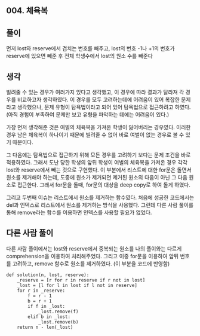 ## 004. 체육복

## 풀이

먼저 lost와 reserve에서 겹치는 번호를 빼주고, lost의 번호 -1나 +1의 번호가 reserve에 있으면 빼준 후 전체 학생수에서 lost의 원소 수를 빼준다

## 생각

빌려줄 수 있는 경우가 여러가지 있다고 생각했고, 이 경우에 따라 결과가 달라져 각 경우를 비교하고자 생각하였다.
이 경우를 모두 고려하는데에 어려움이 있어 복잡한 문제라고 생각했으나, 문제 유형이 탐욕법이라고 되어 있어 탐욕법으로 접근하려고 하였다.
(아직 경험이 부족하여 문제만 보고 유형을 파악하는 데에는 어려움이 있다.)

가장 먼저 생각해준 것은 여벌의 체육복을 가져온 학생이 잃어버리는 경우였다.
이러한 경우 남은 체육복이 하나이기 때문에 빌려줄 수 없어 바로 여벌이 없는 경우로 볼 수 있기 때문이다.

그 다음에는 탐욕법으로 접근하기 위해 모든 경우를 고려하기 보다는 문제 조건을 바로 적용하였다.
그래서 도난 당한 학생의 앞뒤 학생이 여벌의 체육복을 가져온 경우 각각 lost와 reserve에서 빼는 것으로 구현했다.
이 부분에서 리스트에 대한 for문은 돌면서 원소를 제거해야 하는데, 도중에 원소가 제거되면 제거된 원소의 다음이 아닌 그 다음 원소로 접근한다.
그래서 for문을 돌때, for문의 대상을 deep copy로 하여 돌게 하였다.

그리고 두번째 이슈는 리스트에서 원소를 제거하는 함수였다.
처음에 성공한 코드에서는 del과 인덱스로 리스트에서 원소를 제거하는 방식을 사용했다.
그런데 다른 사람 풀이를 통해 remove라는 함수를 이용하면 인덱스를 사용할 필요가 없었다.

## 다른 사람 풀이

다른 사람 풀이에서는 lost와 reserve에서 중복되는 원소를 나의 풀이와는 다르게 comprehension을 이용하여 처리해주었다.
그리고 이중 for문을 이용하여 앞뒤 번호를 고려하고, remove 함수로 원소를 제거하였다. (이 부분을 코드에 반영함)

```
def solution(n, lost, reserve):
    _reserve = [r for r in reserve if r not in lost]
    _lost = [l for l in lost if l not in reserve]
    for r in _reserve:
        f = r - 1
        b = r + 1
        if f in _lost:
            _lost.remove(f)
        elif b in _lost:
            _lost.remove(b)
    return n - len(_lost)
```
